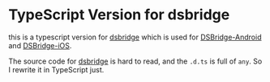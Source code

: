 # TypeScript Version for dsbridge

this is a typescript version for [dsbridge](https://www.npmjs.com/package/dsbridge) which is used for [DSBridge-Android](https://github.com/wendux/DSBridge-Android) and [DSBridge-iOS](https://github.com/wendux/DSBridge-iOS).

The source code for [dsbridge](https://www.npmjs.com/package/dsbridge) is hard to read, and the `.d.ts` is full of `any`. So I rewrite it in TypeScript just.